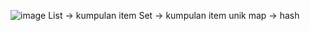 ![image](https://github.com/muthiazs/Praktikum-PBO-D2/assets/134127109/aacc7d44-6802-4514-a313-10037fde23fe)
List -> kumpulan item
Set -> kumpulan item unik 
map -> hash 
